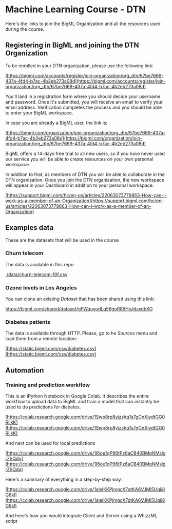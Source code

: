 # Machine Learning Course - DTN

Here's the links to join the BigML Organization and all the resources used
during the course.

## Registering in BigML and joining the DTN Organization

To be enrolled in your DTN organization, please use the following link:

[https://bigml.com/accounts/register/join-organization/org_dtn/67be7669-437a-4fd4-b7ac-4b2eb273a08d](https://bigml.com/accounts/register/join-organization/org_dtn/67be7669-437a-4fd4-b7ac-4b2eb273a08d)

You'll land in a registration form where you should decide your username and
password. Once it's submitted, you will receive an email to verify your email
address. Verification completes the process and you should be able to enter
your BigML workspace.

In case you are already a BigML user, the link is:

[https://bigml.com/organization/join-organization/org_dtn/67be7669-437a-4fd4-b7ac-4b2eb273a08d](https://bigml.com/organization/join-organization/org_dtn/67be7669-437a-4fd4-b7ac-4b2eb273a08d)

BigML offers a 14-days free trial to all new users, so if you have never
used our service you will be able to create resources on your own personal
workspace.

In addition to that, as members of DTN you will be able to collaborate in the
DTN organization. Once you join the DTN organization, the new
workspace will appear in your Dashboard in addition to your personal workspace:

[https://support.bigml.com/hc/en-us/articles/22063073779863-How-can-I-work-as-a-member-of-an-Organization](https://support.bigml.com/hc/en-us/articles/22063073779863-How-can-I-work-as-a-member-of-an-Organization)

## Examples data

These are the datasets that will be used in the course

### Churn telecom

The data is available in this repo

[./data/churn-telecom-10f.csv](./data/churn-telecom-10f.csv)


### Ozone levels in Los Angeles

You can clone an existing *Dataset* that has been shared using this link:

https://bigml.com/shared/dataset/gFWquvodLq56goR85HyJdsxdbXO


### Diabetes patients

The data is available through HTTP. Please, go to he *Sources* menu and
load them from a remote location:

[https://static.bigml.com/csv/diabetes.csv](https://static.bigml.com/csv/diabetes.csv)


## Automation


### Training and prediction workflow

This is an iPython Notebook in Google Colab. It describes the entire workflow
to upload data to BigML and train a model that can instantly be used to do
predictions for diabetes.

[https://colab.research.google.com/drive/1Swp8rp8yjzshq1s7gCnXjydtGG0RlIkK](https://colab.research.google.com/drive/1Swp8rp8yjzshq1s7gCnXjydtGG0RlIkK)


And next can be used for local predictions

[https://colab.research.google.com/drive/1I6oe1qP96tPz6aCB40BMqNMslgrZhQdq](https://colab.research.google.com/drive/1I6oe1qP96tPz6aCB40BMqNMslgrZhQdq)


Here's a summary of everything in a step-by-step way:

[https://colab.research.google.com/drive/1alelKKPjmgcX7gtKA6VJMi5Uqii8G6kl](https://colab.research.google.com/drive/1alelKKPjmgcX7gtKA6VJMi5Uqii8G6kl)

And here's how you would integrate Client and Server using a WhizzML script
